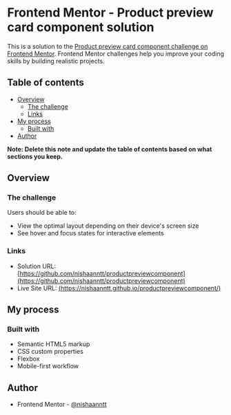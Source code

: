 # Frontend Mentor - Product preview card component solution

This is a solution to the [Product preview card component challenge on Frontend Mentor](https://www.frontendmentor.io/challenges/product-preview-card-component-GO7UmttRfa). Frontend Mentor challenges help you improve your coding skills by building realistic projects.

## Table of contents

- [Overview](#overview)
  - [The challenge](#the-challenge)
  - [Links](#links)
- [My process](#my-process)
  - [Built with](#built-with)
- [Author](#author)

**Note: Delete this note and update the table of contents based on what sections you keep.**

## Overview

### The challenge

Users should be able to:

- View the optimal layout depending on their device's screen size
- See hover and focus states for interactive elements

### Links

- Solution URL: [https://github.com/nishaanntt/productpreviewcomponent](https://github.com/nishaanntt/productpreviewcomponent)
- Live Site URL: [(https://nishaanntt.github.io/productpreviewcomponent/)](https://nishaanntt.github.io/productpreviewcomponent/)

## My process

### Built with

- Semantic HTML5 markup
- CSS custom properties
- Flexbox
- Mobile-first workflow

## Author

- Frontend Mentor - [@nishaanntt](https://www.frontendmentor.io/profile/nishaanntt)
